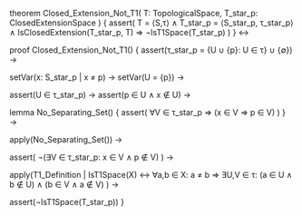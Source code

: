 theorem Closed_Extension_Not_T1(
  T: TopologicalSpace,
  T_star_p: ClosedExtensionSpace
) {
  assert(
    T = ⟨S,τ⟩ ∧
    T_star_p = ⟨S_star_p, τ_star_p⟩ ∧
    IsClosedExtension(T_star_p, T) ⇒
    ¬IsT1Space(T_star_p)
  )
} ↔

proof Closed_Extension_Not_T1() {
  assert(τ_star_p = {U ∪ {p}: U ∈ τ} ∪ {∅}) →
  
  setVar(x: S_star_p | x ≠ p) →
  setVar(U = {p}) →
  
  assert(U ∈ τ_star_p) →
  assert(p ∈ U ∧ x ∉ U) →
  
  lemma No_Separating_Set() {
    assert(
      ∀V ∈ τ_star_p ⇒
      (x ∈ V ⇒ p ∈ V)
    )
  } →
  
  apply(No_Separating_Set()) →
  
  assert(
    ¬(∃V ∈ τ_star_p: x ∈ V ∧ p ∉ V)
  ) →
  
  apply(T1_Definition | 
    IsT1Space(X) ↔ 
    ∀a,b ∈ X: a ≠ b ⇒ 
    ∃U,V ∈ τ: (a ∈ U ∧ b ∉ U) ∧ (b ∈ V ∧ a ∉ V)
  ) →
  
  assert(¬IsT1Space(T_star_p))
}